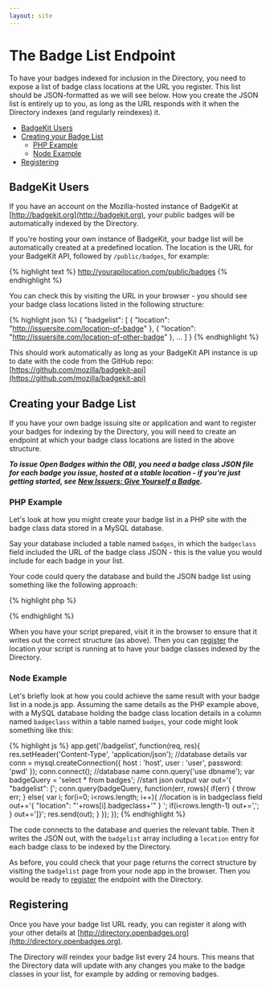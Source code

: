 ```yaml
---
layout: site
---
```


# The Badge List Endpoint

To have your badges indexed for inclusion in the Directory, you need to expose a list of badge class locations at the URL you register. This list should be JSON-formatted as we will see below. How you create the JSON list is entirely up to you, as long as the URL responds with it when the Directory indexes (and regularly reindexes) it.

* [BadgeKit Users](#badgekit)
* [Creating your Badge List](#creating)
	* [PHP Example](#php-example)
	* [Node Example](#node-example)
* [Registering](#register)

<a name="badgekit"></a>
## BadgeKit Users

If you have an account on the Mozilla-hosted instance of BadgeKit at [http://badgekit.org](http://badgekit.org), your public badges will be automatically indexed by the Directory.

If you're hosting your own instance of BadgeKit, your badge list will be automatically created at a predefined location. The location is the URL for your BadgeKit API, followed by `/public/badges`, for example:

{% highlight text %}
http://yourapilocation.com/public/badges
{% endhighlight %}

You can check this by visiting the URL in your browser - you should see your badge class locations listed in the following structure:

{% highlight json %}
{
    "badgelist": [
    {
        "location": "http://issuersite.com/location-of-badge"
    }, {
        "location": "http://issuersite.com/location-of-other-badge"
    },
    ...
    ]
}
{% endhighlight %}

This should work automatically as long as your BadgeKit API instance is up to date with the code from the GitHub repo: [https://github.com/mozilla/badgekit-api](https://github.com/mozilla/badgekit-api)

<a name="creating"></a>
## Creating your Badge List

If you have your own badge issuing site or application and want to register your badges for indexing by the Directory, you will need to create an endpoint at which your badge class locations are listed in the above structure.

___To issue Open Badges within the OBI, you need a badge class JSON file for each badge you issue, hosted at a stable location - if you're just getting started, see [New Issuers: Give Yourself a Badge](https://github.com/mozilla/openbadges/wiki/New-Issuers:-Give-Yourself-a-Badge).___

<a name="php-example"></a>
### PHP Example

Let's look at how you might create your badge list in a PHP site with the badge class data stored in a MySQL database.

Say your database included a table named `badges`, in which the `badgeclass` field included the URL of the badge class JSON - this is the value you would include for each badge in your list.

Your code could query the database and build the JSON badge list using something like the following approach:

{% highlight php %}
<?php
//include your hostname, username, password and database name
$conn=mysqli_connect("host", "user", "pwd", "dbname");

//query the table with the badge class locations in it
$result = mysqli_query($conn, "SELECT * from badges");

//send json
header('Content-Type: application/json');

//start to write the JSON
echo '{ "badgelist":[';

//iterate through the badges
$first = true;
while($row=mysqli_fetch_array($result)){
	if($first) {
		$first = false;
	} else {
		echo ',';
	}
	//write the badge class location out
	echo '{ "location": "'.$row['badgeclass'].'" }';
}
echo ']}';

mysqli_close($db);
?>
{% endhighlight %}

When you have your script prepared, visit it in the browser to ensure that it writes out the correct structure (as above). Then you can [register](#register) the location your script is running at to have your badge classes indexed by the Directory.

<a name="node-example"></a>
### Node Example

Let's briefly look at how you could achieve the same result with your badge list in a node.js app. Assuming the same details as the PHP example above, with a MySQL database holding the badge class location details in a column named `badgeclass` within a table named `badges`, your code might look something like this:

{% highlight js %}
app.get('/badgelist', function(req, res){
	res.setHeader('Content-Type', 'application/json');
	//database details
	var conn =  mysql.createConnection({
		host : 'host',
		user : 'user',
		password: 'pwd'
		});
	conn.connect();
	//database name
	conn.query('use dbname');
	var badgeQuery = 'select * from badges';
	//start json output
	var out='{ "badgelist": [';
	conn.query(badgeQuery, function(err, rows){
	if(err)	{
		throw err;
	}
	else{ 
		var i;
		for(i=0; i<rows.length; i++){ 
			//location is in badgeclass field
			out+='{ "location": "'+rows[i].badgeclass+'" } ';
			if(i<rows.length-1) out+=',';
			}
		out+=']}';
		res.send(out);
		}
	});
});
{% endhighlight %}

The code connects to the database and queries the relevant table. Then it writes the JSON out, with the `badgelist` array including a `location` entry for each badge class to be indexed by the Directory.

As before, you could check that your page returns the correct structure by visiting the `badgelist` page from your node app in the browser. Then you would be ready to [register](#register) the endpoint with the Directory.

<a name="register"></a>
## Registering

Once you have your badge list URL ready, you can register it along with your other details at [http://directory.openbadges.org](http://directory.openbadges.org).

The Directory will reindex your badge list every 24 hours. This means that the Directory data will update with any changes you make to the badge classes in your list, for example by adding or removing badges.
